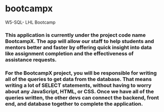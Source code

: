 # bootcampx
W5-SQL- LHL Bootcamp 

### This application is currently under the project code name BootcampX. The app will allow our staff to help students and mentors better and faster by offering quick insight into data like assignment completion and the effectiveness of assistance requests.

### For the BootcampX project, you will be responsible for writing all of the queries to get data from the database. That means writing a lot of SELECT statements, without having to worry about any JavaScript, HTML, or CSS. Once we have all of the queries written, the other devs can connect the backend, front end, and database together to complete the application.
